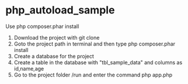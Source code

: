 # php_autoload_sample
Use php composer.phar install
1. Download the project with git clone 
1. Goto the project path in terminal and then type php composer.phar install
2. Create a database for the project
3. Create a table in the database with "tbl_sample_data" and columns as id,name,age
3. Go to the project folder /run and enter the command php app.php <host> <username> <password> <database> <limit> 
